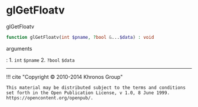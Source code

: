# glGetFloatv
glGetFloatv

```php
function glGetFloatv(int $pname, ?bool &...$data) : void
```



arguments

:    1. `int` `$pname` 
    2. `?bool` `$data` 



---
     

!!! cite "Copyright © 2010-2014 Khronos Group"

    This material may be distributed subject to the terms and conditions set forth in the Open Publication License, v 1.0, 8 June 1999. https://opencontent.org/openpub/.